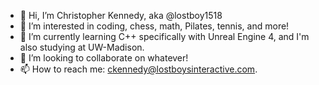- 👋 Hi, I’m Christopher Kennedy, aka @lostboy1518
- 👀 I’m interested in coding, chess, math, Pilates, tennis, and more!
- 🌱 I’m currently learning C++ specifically with Unreal Engine 4, and I'm also studying at UW-Madison.
- 💞️ I’m looking to collaborate on whatever!
- 📫 How to reach me: ckennedy@lostboysinteractive.com.

<!---
lostboy1518/lostboy1518 is a ✨ special ✨ repository because its `README.md` (this file) appears on your GitHub profile.
You can click the Preview link to take a look at your changes.
--->
